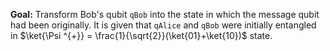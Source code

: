 **Goal:** 
Transform Bob's qubit `qBob` into the state in which the message qubit had been originally. It is given that `qAlice` and `qBob` were initially entangled in $\ket{\Psi ^{+}} = \frac{1}{\sqrt{2}}(\ket{01}+\ket{10})$ state.